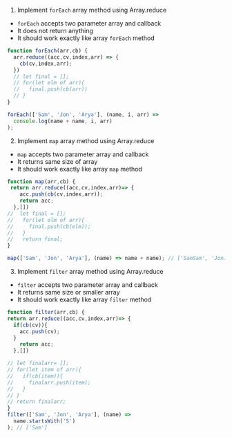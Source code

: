 1. Implement `forEach` array method using Array.reduce

- `forEach` accepts two parameter array and callback
- It does not return anything
- It should work exactly like array `forEach` method

```js
function forEach(arr,cb) {
  arr.reduce((acc,cv,index,arr) => {
    cb(cv,index,arr);
  })
  // let final = [];
  // for(let elm of arr){
  //   final.push(cb(arr))
  // }
}

forEach(['Sam', 'Jon', 'Arya'], (name, i, arr) =>
  console.log(name + name, i, arr)
);
```

2. Implement `map` array method using Array.reduce

- `map` accepts two parameter array and callback
- It returns same size of array
- It should work exactly like array `map` method

```js
function map(arr,cb) {
 return arr.reduce((acc,cv,index,arr)=> {
    acc.push(cb(cv,index,arr));
    return acc;
  },[])
//  let final = [];
//   for(let elm of arr){
//     final.push(cb(elm));
//   }
//   return final;
}

map(['Sam', 'Jon', 'Arya'], (name) => name + name); // ['SamSam', 'JonJon', 'AryaArya']
```

3. Implement `filter` array method using Array.reduce

- `filter` accepts two parameter array and callback
- It returns same size or smaller array
- It should work exactly like array `filter` method

```js
function filter(arr,cb) {
return arr.reduce((acc,cv,index,arr)=> {
  if(cb(cv)){
    acc.push(cv);
  }
    return acc;
  },[])

// let finalarr= [];
// for(let item of arr){
//   if(cb(item)){
//     finalarr.push(item);
//   }
// }
// return finalarr;
}
filter(['Sam', 'Jon', 'Arya'], (name) =>
  name.startsWith('S')
); // ['Sam']
```

